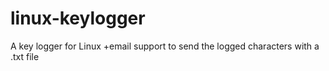 # linux-keylogger
A key logger for Linux +email support to send the logged characters with a .txt file

